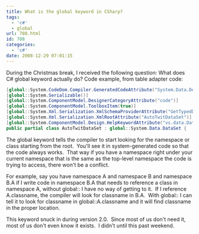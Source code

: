 ```yaml
---
title: What is the global keyword in CSharp?
tags:
  - 'c#'
  - global
url: 708.html
id: 708
categories:
  - 'c#'
date: 2008-12-29 07:01:15
---
```


During the Christmas break, I received the following question: What does C# global keyword actually do? Code example, from table adapter code:

<!-- more -->

``` csharp
[global::System.CodeDom.Compiler.GeneratedCodeAttribute("System.Data.Design.TypedDataSetGenerator", "2.0.0.0")]
[global::System.Serializable()]
[global::System.ComponentModel.DesignerCategoryAttribute("code")]
[global::System.ComponentModel.ToolboxItem(true)]
[global::System.Xml.Serialization.XmlSchemaProviderAttribute("GetTypedDataSetSchema")]
[global::System.Xml.Serialization.XmlRootAttribute("AutoTwitDataSet")]
[global::System.ComponentModel.Design.HelpKeywordAttribute("vs.data.DataSet")]
public partial class AutoTwitDataSet : global::System.Data.DataSet {
```

The global keyword tells the compiler to start looking for the namespace or class starting from the root.  You'll see it in system-generated code so that the code always works.  That way if you have a namespace right under your current namespace that is the same as the top-level namespace the code is trying to access, there won't be a conflict.

For example, say you have namespace A and namespace B and namespace B.A if I write code in namespace B.A that needs to reference a class in namespace A, without global:: I have no way of getting to it.  If I reference A.classname, the compiler will look for classname in B.A.  With global:: I can tell it to look for classname in global::A.classname and it will find classname in the proper location.

This keyword snuck in during version 2.0.  Since most of us don't need it, most of us don't even know it exists.  I didn't until this past weekend.
